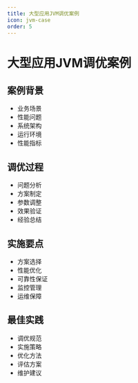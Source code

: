 ```yaml
---
title: 大型应用JVM调优案例
icon: jvm-case
order: 5
---
```


# 大型应用JVM调优案例

## 案例背景
- 业务场景
- 性能问题
- 系统架构
- 运行环境
- 性能指标

## 调优过程
- 问题分析
- 方案制定
- 参数调整
- 效果验证
- 经验总结

## 实施要点
- 方案选择
- 性能优化
- 可靠性保证
- 监控管理
- 运维保障

## 最佳实践
- 调优规范
- 实施策略
- 优化方法
- 评估方案
- 维护建议
